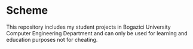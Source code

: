 # Scheme
This repository includes my student projects in Bogazici University Computer Engineering Department and can only be used for learning and education purposes not for cheating.
